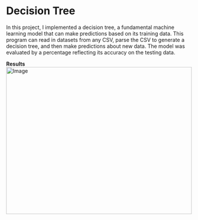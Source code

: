 # Decision Tree

In this project, I implemented a decision tree, a fundamental machine learning model that can make predictions based on its training data. This program can read in datasets from any CSV, parse the CSV to generate a decision tree, and then make predictions about new data. The model was evaluated by a percentage reflecting its accuracy on the testing data.

**Results**
<img src="https://github.com/tanaysubramanian/decision-tree/assets/139258609/c4c7a358-92a8-4dcd-93f3-c76e69687a1f" alt="Image" width="501.9" height="397.6"> <br />
